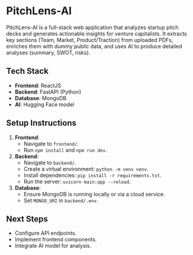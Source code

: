 # PitchLens-AI

PitchLens-AI is a full-stack web application that analyzes startup pitch decks and generates actionable insights for venture capitalists. It extracts key sections (Team, Market, Product/Traction) from uploaded PDFs, enriches them with dummy public data, and uses AI to produce detailed analyses (summary, SWOT, risks).

## Tech Stack
- **Frontend**: ReactJS
- **Backend**: FastAPI (Python)
- **Database**: MongoDB
- **AI**: Hugging Face model

## Setup Instructions
1. **Frontend**:
   - Navigate to `frontend/`.
   - Run `npm install` and `npm run dev`.
2. **Backend**:
   - Navigate to `backend/`.
   - Create a virtual environment: `python -m venv venv`.
   - Install dependencies: `pip install -r requirements.txt`.
   - Run the server: `uvicorn main:app --reload`.
3. **Database**:
   - Ensure MongoDB is running locally or via a cloud service.
   - Set `MONGO_URI` in `backend/.env`.

## Next Steps
- Configure API endpoints.
- Implement frontend components.
- Integrate AI model for analysis.
